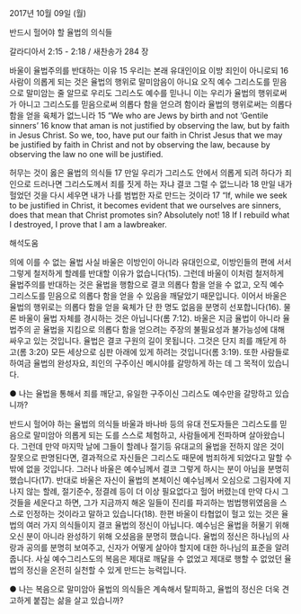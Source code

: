 2017년 10월 09일 (월)

반드시 헐어야 할 율법의 의식들



갈라디아서 2:15 - 2:18 / 새찬송가 284 장


바울이 율법주의를 반대하는 이유
15 우리는 본래 유대인이요 이방 죄인이 아니로되 16 사람이 의롭게 되는 것은 율법의 행위로 말미암음이 아니요 오직 예수 그리스도를 믿음으로 말미암는 줄 알므로 우리도 그리스도 예수를 믿나니 이는 우리가 율법의 행위로써가 아니고 그리스도를 믿음으로써 의롭다 함을 얻으려 함이라 율법의 행위로써는 의롭다 함을 얻을 육체가 없느니라
15 “We who are Jews by birth and not ‘Gentile sinners’ 16 know that aman is not justified by observing the law, but by faith in Jesus Christ. So we, too, have put our faith in Christ Jesus that we may be justified by faith in Christ and not by observing the law, because by observing the law no one will be justified.

허무는 것이 옳은 율법의 의식들
17 만일 우리가 그리스도 안에서 의롭게 되려 하다가 죄인으로 드러나면 그리스도께서 죄를 짓게 하는 자냐 결코 그럴 수 없느니라 18 만일 내가 헐었던 것을 다시 세우면 내가 나를 범법한 자로 만드는 것이라
17 “If, while we seek to be justified in Christ, it becomes evident that we ourselves are sinners, does that mean that Christ promotes sin? Absolutely not! 18 If I rebuild what I destroyed, I prove that I am a lawbreaker.

해석도움





의에 이를 수 없는 율법
사실 바울은 이방인이 아니라 유대인으로, 이방인들의 편에 서서 그렇게 철저하게 할례를 반대할 이유가 없습니다(15). 그런데 바울이 이처럼 철저하게 율법주의를 반대하는 것은 율법을 행함으로 결코 의롭다 함을 얻을 수 없고, 오직 예수 그리스도를 믿음으로 의롭다 함을 얻을 수 있음을 깨달았기 때문입니다. 이어서 바울은 율법의 행위로는 의롭다 함을 얻을 육체가 단 한 명도 없음을 분명히 선포합니다(16). 물론 바울이 율법 자체를 경시하는 것은 아닙니다(롬 7:12). 바울은 지금 율법이 아니라 율법주의 곧 율법을 지킴으로 의롭다 함을 얻으려는 주장의 불필요성과 불가능성에 대해 싸우고 있는 것입니다. 율법은 결코 구원의 길이 못됩니다. 그것은 단지 죄를 깨닫게 하고(롬 3:20) 모든 세상으로 심판 아래에 있게 하려는 것입니다(롬 3:19). 또한 사람들로 하여금 율법의 완성자요, 죄인의 구주이신 메시야를 갈망하게 하는 데 그 목적이 있습니다.

● 나는 율법을 통해서 죄를 깨닫고, 유일한 구주이신 그리스도 예수만을 갈망하고 있습니까?

반드시 헐어야 하는 율법의 의식들
바울과 바나바 등의 유대 전도자들은 그리스도를 믿음으로 말미암아 의롭게 되는 도를 스스로 체험하고, 사람들에게 전파하며 살아왔습니다. 그런데 만약 마지막 날에 그들이 할례나 절기등 유대교의 율법을 전하지 않은 것이 잘못으로 판명된다면, 결과적으로 자신들은 그리스도 때문에 범죄하게 되었다고 말할 수 밖에 없을 것입니다. 그러나 바울은 예수님께서 결코 그렇게 하시는 분이 아님을 분명히 했습니다(17). 반대로 바울은 자신이 율법의 본체이신 예수님께서 오심으로 그림자에 지나지 않는 할례, 절기준수, 정결례 등이 더 이상 필요없다고 헐어 버렸는데 만약 다시 그것들을 세운다고 하면, 그가 지금까지 해온 일들이 진리를 파괴하는 범법행위였음을 스스로 인정하는 것이라고 말하고 있습니다(18). 한편 바울이 타협없이 헐고 있는 것은 율법의 여러 가지 의식들이지 결코 율법의 정신이 아닙니다. 예수님은 율법을 허물기 위해 오신 분이 아니라 완성하기 위해 오셨음을 분명히 했습니다. 율법의 정신은 하나님의 사랑과 공의를 분명히 보여주고, 신자가 어떻게 살아야 할지에 대한 하나님의 표준을 알려줍니다. 사실 예수그리스도의 복음은 제대로 깨달을 수 없었고 제대로 행할 수 없었던 율법의 정신을 온전히 실천할 수 있게 만드는 능력입니다. 

● 나는 복음으로 말미암아 율법의 의식들은 계속해서 탈피하고, 율법의 정신은 더욱 견고하게 붙잡는 삶을 살고 있습니까?